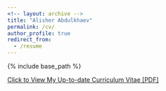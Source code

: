```yaml
---
<!-- layout: archive -->
title: "Alisher Abdulkhaev"
permalink: /cv/
author_profile: true
redirect_from:
  - /resume
---
```


{% include base_path %}

[Click to View My Up-to-date Curriculum Vitae [PDF]](https://alisher-ai.github.io/files/CV_Alisher_Abdulkhaev.pdf)
